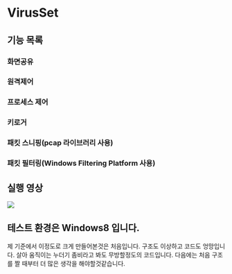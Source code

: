 # VirusSet

## 기능 목록

### 화면공유
### 원격제어
### 프로세스 제어
### 키로거
### 패킷 스니핑(pcap 라이브러리 사용)
### 패킷 필터링(Windows Filtering Platform 사용)


## 실행 영상


<img src="https://github.com/KissShot1104/VirusSet/assets/134862092/337817ac-930d-494b-bb93-1b802d1deab6">

## 테스트 환경은 Windows8 입니다.

제 기준에서 이정도로 크게 만들어본것은 처음입니다.
구조도 이상하고 코드도 엉망입니다.
살아 움직이는 누더기 좀비라고 봐도 무방할정도의 코드입니다.
다음에는 처음 구조를 짤 때부터 더 많은 생각을 해야할것같습니다.

